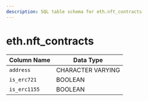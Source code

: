 ```yaml
---
description: SQL table schema for eth.nft_contracts
---
```


# eth.nft\_contracts

| Column Name  | Data Type         |
| ------------ | ----------------- |
| `address`    | CHARACTER VARYING |
| `is_erc721`  | BOOLEAN           |
| `is_erc1155` | BOOLEAN           |
